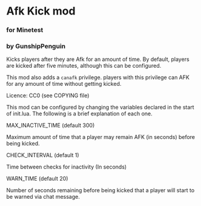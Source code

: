# Afk Kick mod
### for Minetest
### by GunshipPenguin

Kicks players after they are Afk for an amount of time. By default, 
players are kicked after five minutes, although this can be configured.

This mod also adds a `canafk` privilege. players with this privilege can AFK for any amount of time without getting kicked.

Licence: CC0 (see COPYING file)

This mod can be configured by changing the variables declared in the 
start of init.lua. The following is a brief explanation of each one.

MAX_INACTIVE_TIME (default 300)

Maximum amount of time that a player may remain AFK (in seconds) 
before being kicked.

CHECK_INTERVAL (default 1)

Time between checks for inactivity (In seconds)

WARN_TIME (default 20)

Number of seconds remaining before being kicked that a player will 
start to be warned via chat message.
